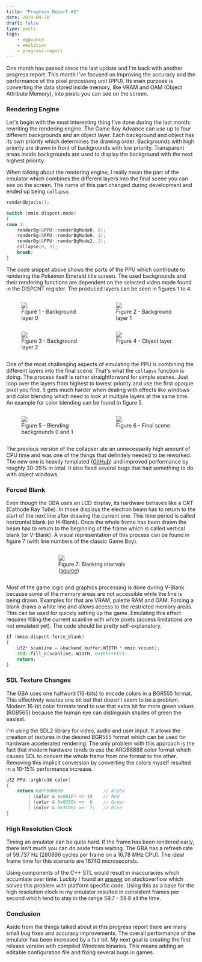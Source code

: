 ```yaml
---
title: "Progress Report #2"
date: 2019-09-30
draft: false
type: posts
tags:
    - eggvance
    - emulation
    - progress-report
---
```

One month has passed since the last update and I'm back with another progress report. This month I've focused on improving the accuracy and the performance of the pixel processing unit (PPU). Its main purpose is converting the data stored inside memory, like VRAM and OAM (Object Attribute Memory), into pixels you can see on the screen.

### Rendering Engine

Let's begin with the most interesting thing I've done during the last month: rewriting the rendering engine. The Game Boy Advance can use up to four different backgrounds and an object layer. Each background and object has its own priority which determines the drawing order. Backgrounds with high priority are drawn in front of backgrounds with low priority. Transparent areas inside backgrounds are used to display the background with the next highest priority.

When talking about the rendering engine, I really mean the part of the emulator which combines the different layers into the final scene you can see on the screen. The name of this part changed during development and ended up being `collapse`.

```cpp
renderObjects();

switch (mmio.dispcnt.mode)
{
case 1:
    renderBg(&PPU::renderBgMode0, 0);
    renderBg(&PPU::renderBgMode0, 1);
    renderBg(&PPU::renderBgMode2, 2);
    collapse(0, 3);
    break;
}
```

The code snippet above shows the parts of the PPU which contribute to rendering the Pokémon Emerald title screen. The used backgrounds and their rendering functions are dependent on the selected video mode found in the DISPCNT register. The produced layers can be seen in figures 1 to 4.

<div style="display: flex; justify-content: space-evenly">
    <figure style="width: 45%">
        <img src="/img/collapse_bg0.png">
        <figcaption>Figure 1 - Background layer 0</figcaption>
    </figure>
    <figure style="width: 45%">
        <img src="/img/collapse_bg1.png">
        <figcaption>Figure 2 - Background layer 1</figcaption>
    </figure>
</div>

<div style="display: flex; justify-content: space-evenly">
    <figure style="width: 45%">
        <img src="/img/collapse_bg2.png">
        <figcaption>Figure 3 - Background layer 2</figcaption>
    </figure>
    <figure style="width: 45%">
        <img src="/img/collapse_obj.png">
        <figcaption>Figure 4 - Object layer</figcaption>
    </figure>
</div>

One of the most challenging aspects of emulating the PPU is combining the different layers into the final scene. That's what the `collapse` function is doing. The process itself is rather straightforward for simple scenes. Just loop over the layers from highest to lowest priority and use the first opaque pixel you find. It gets much harder when dealing with effects like windows and color blending which need to look at multiple layers at the same time. An example for color blending can be found in figure 5.

<div style="display: flex; justify-content: space-evenly">
    <figure style="width: 45%">
        <img src="/img/collapse_blend.png">
        <figcaption>Figure 5 - Blending backgrounds 0 and 1</figcaption>
    </figure>
    <figure style="width: 45%">
        <img src="/img/pokemon_emerald.png">
        <figcaption>Figure 6 - Final scene</figcaption>
    </figure>
</div>

The previous version of the collapser ate an unnecessarily high amount of CPU time and was one of the things that definitely needed to be reworked. The new one is heavily templated ([GitHub](https://github.com/jsmolka/eggvance/blob/d89f078a1ecf74c98837cc26b8f9ee2c6a1980f5/eggvance/src/ppu/collapse.inl)) and improved performance by roughly 30-35% in total. It also fixed several bugs that had something to do with object windows.

### Forced Blank

Even though the GBA uses an LCD display, its hardware behaves like a CRT (Cathode Ray Tube). In those displays the electron beam has to return to the start of the next line after drawing the current one. This time period is called horizontal blank (or H-Blank). Once the whole frame has been drawn the beam has to return to the beginning of the frame which is called vertical blank (or V-Blank). A visual representation of this process can be found in figure 7 (with line numbers of the classic Game Boy).

<div style="display: flex; justify-content: space-evenly">
    <figure style="width: 45%">
        <img src="/img/blanking_intervals.png">
        <figcaption>Figure 7: Blanking intervals (<a href=http://imrannazar.com/GameBoy-Emulation-in-JavaScript:-GPU-Timings">source</a>)</figcaption>
    </figure>
</div>

Most of the game logic and graphics processing is done during V-Blank because some of the memory areas are not accessible while the line is being drawn. Examples for that are VRAM, palette RAM and OAM. Forcing a blank draws a white line and allows access to the restricted memory areas. This can be used for quickly setting up the game. Emulating this effect requires filling the current scanline with white pixels (access limitations are not emulated yet). The code should be pretty self-explanatory.

```cpp
if (mmio.dispcnt.force_blank)
{
    u32* scanline = &backend.buffer[WIDTH * mmio.vcount];
    std::fill_n(scanline, WIDTH, 0xFFFFFFFF);
    return;
}
```

### SDL Texture Changes

The GBA uses one halfword (16-bits) to encode colors in a BGR555 format. This effectively wastes one bit but that doesn't seem to be a problem. Modern 16-bit color formats tend to use that extra bit for more green values (RGB565) because the human eye can distinguish shades of green the easiest.

I'm using the SDL2 library for video, audio and user input. It allows the creation of textures in the desired BGR555 format which can be used for hardware accelerated rendering. The only problem with this approach is the fact that modern hardware tends to use the ARGB8888 color format which causes SDL to convert the whole frame from one format to the other. Removing this implicit conversion by converting the colors myself resulted in a 10-15% performance increase.

```cpp
u32 PPU::argb(u16 color)
{
    return 0xFF000000               // Alpha
        | (color & 0x001F) << 19    // Red
        | (color & 0x03E0) <<  6    // Green
        | (color & 0x7C00) >>  7;   // Blue
}
```

### High Resolution Clock
Timing an emulator can be quite hard. If the frame has been rendered early, there isn't much you can do aside from waiting. The GBA has a refresh rate of 59.737 Hz (280896 cycles per frame on a 16.78 MHz CPU). The ideal frame time for this scenario are 16740 microseconds. 

Using components of the C++ STL would result in inaccuracies which accumlate over time. Luckily I found an [answer](https://stackoverflow.com/a/41862592) on stackoverflow which solves this problem with platform specific code. Using this as a base for the high resolution clock in my emulator resulted in consistent frames per second which tend to stay in the range 59.7 - 59.8 all the time.

### Conclusion

Aside from the things talked about in this progress report there are many small bug fixes and accuracy improvements. The overall performance of the emulator has been increased by a fair bit. My next goal is creating the first release version with compiled Windows binaries. This means adding an editable configuration file and fixing several bugs in games.
